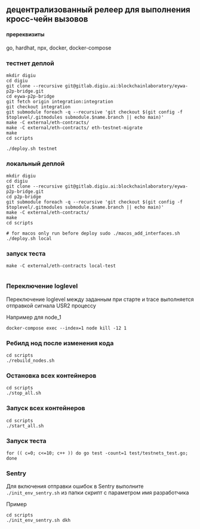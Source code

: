 ## децентрализованный релеер для выполнения кросc-чейн вызовов

#### пререквизиты

go, hardhat, npx, docker, docker-compose

### тестнет деплой

```shell
mkdir digiu
cd digiu
git clone --recursive git@gitlab.digiu.ai:blockchainlaboratory/eywa-p2p-bridge.git
cd eywa-p2p-bridge
git fetch origin integration:integration
git checkout integration
git submodule foreach -q --recursive 'git checkout $(git config -f $toplevel/.gitmodules submodule.$name.branch || echo main)'
make -C external/eth-contracts/
make -C external/eth-contracts/ eth-testnet-migrate
make
cd scripts

./deploy.sh testnet
```


### локальный деплой

```shell
mkdir digiu
cd digiu
git clone --recursive git@gitlab.digiu.ai:blockchainlaboratory/eywa-p2p-bridge.git
cd p2p-bridge
git submodule foreach -q --recursive 'git checkout $(git config -f $toplevel/.gitmodules submodule.$name.branch || echo main)'
make -C external/eth-contracts/
make
cd scripts

# for macos only run before deploy sudo ./macos_add_interfaces.sh
./deploy.sh local
```

### запуск теста

```shell
make -C external/eth-contracts local-test
 
```

### Переключение loglevel

Переключение loglevel между заданным при старте и trace выполняется отправкой сигнала USR2 процессу

Например для node_1

```shell
docker-compose exec --index=1 node kill -12 1
```

### Ребилд нод после изменения кода

```shell
cd scripts
./rebuild_nodes.sh
```

### Остановка всех контейнеров

```shell
cd scripts
./stop_all.sh
```

### Запуск всех контейнеров

```shell
cd scripts
./start_all.sh

```

### Запуск теста

```shell
for (( c=0; c<=10; c++ )) do go test -count=1 test/testnets_test.go; done
```

### Sentry
Для включения отправки ошибок в Sentry выполните ```./init_env_sentry.sh``` из папки скрипт с параметром имя разработчика

Пример
```shell
cd scripts
./init_env_sentry.sh dkh
```


